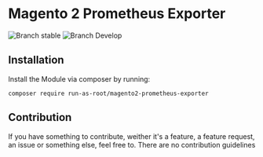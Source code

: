 # Magento 2 Prometheus Exporter

![Branch stable](https://img.shields.io/badge/stable%20branch-master-blue.svg)
![Branch Develop](https://img.shields.io/badge/dev%20branch-develop-blue.svg)

## Installation

Install the Module via composer by running: 

```
composer require run-as-root/magento2-prometheus-exporter
```

## Contribution

If you have something to contribute, weither it's a feature, a feature request, an issue or something else, feel free to. There are no contribution guidelines
